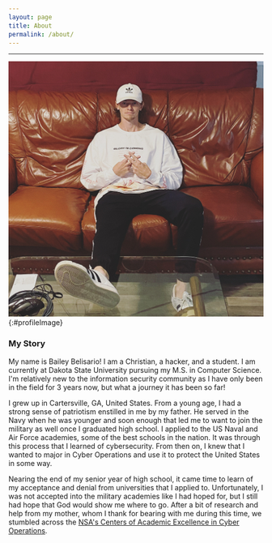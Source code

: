 ```yaml
---
layout: page
title: About
permalink: /about/
---
```

* * *
![Profile Image](/imgs/profile.jpg){:#profileImage}
### **My Story**
My name is Bailey Belisario! I am a Christian, a hacker, and a student. I am currently at Dakota State University pursuing my M.S. in Computer Science. I'm relatively new to the information security community as I have only been in the field for 3 years now, but what a journey it has been so far!

I grew up in Cartersville, GA, United States. From a young age, I had a strong sense of patriotism enstilled in me by my father. He served in the Navy when he was younger and soon enough that led me to want to join the military as well once I graduated high school. I applied to the US Naval and Air Force academies, some of the best schools in the nation. It was through this process that I learned of cybersecurity. From then on, I knew that I wanted to major in Cyber Operations and use it to protect the United States in some way.

Nearing the end of my senior year of high school, it came time to learn of my acceptance and denial from universities that I applied to. Unfortunately, I was not accepted into the military academies like I had hoped for, but I still had hope that God would show me where to go. After a bit of research and help from my mother, whom I thank for bearing with me during this time, we stumbled across the [NSA's Centers of Academic Excellence in Cyber Operations](https://www.nsa.gov/resources/students-educators/centers-academic-excellence/cae-co-centers/).

